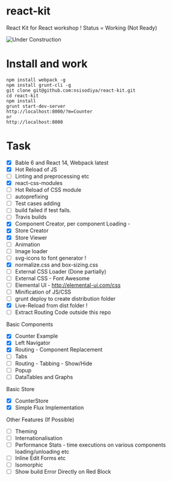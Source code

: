# react-kit
React Kit for React workshop ! Status = Working (Not Ready)

![Under Construction](http://s29.postimg.org/71vwj0gef/under_Construction.gif)

# Install and work

```
npm install webpack -g
npm install grunt-cli -g
git clone git@github.com:nsisodiya/react-kit.git
cd react-kit
npm install
grunt start-dev-server
http://localhost:8000/?m=Counter
or
http://localhost:8000
```

# Task

- [x] Bable 6 and React 14, Webpack latest
- [x] Hot Reload of JS
- [ ] Linting and preprocessing etc
- [x] react-css-modules
- [ ] Hot Reload of CSS module
- [ ] autoprefixing
- [ ] Test cases adding
- [ ] build failed if test fails.
- [ ] Travis builds
- [x] Component Creator, per component Loading -
- [x] Store Creator
- [x] Store Viewer
- [ ] Animation
- [ ] Image loader
- [ ] svg-icons to font generator !
- [x] normalize.css and box-sizing.css
- [ ] External CSS Loader (Done partially)
- [ ] External CSS - Font Awesome
- [ ] Elemental UI - http://elemental-ui.com/css
- [ ] Minification of JS/CSS
- [ ] grunt deploy to create distribution folder
- [x] Live-Reload from dist folder !
- [ ] Extract Routing Code outside this repo

Basic Components

- [x] Counter Example
- [x] Left Navigator
- [x] Routing - Component Replacement
- [ ] Tabs
- [ ] Routing - Tabbing - Show/Hide
- [ ] Popup
- [ ] DataTables and Graphs

Basic Store
- [x] CounterStore
- [x] Simple Flux Implementation

Other Features (If Possible)

- [ ] Theming
- [ ] Internationalisation
- [ ] Performance Stats - time executions on various components loading/unloading etc
- [ ] Inline Edit Forms etc
- [ ] Isomorphic
- [ ] Show build Error Directly on Red Block
